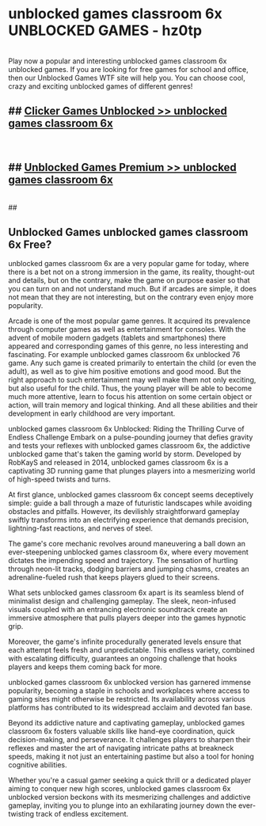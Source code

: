 # unblocked games classroom 6x  UNBLOCKED GAMES - hz0tp <br>
<br>
Play now a popular and interesting unblocked games classroom 6x unblocked games. If you are looking for free games for school and office, then our Unblocked Games WTF site will help you. You can choose cool, crazy and exciting unblocked games of different genres!


## ##  [Clicker Games Unblocked >> unblocked games classroom 6x](http://freeplayer.one?title=unblocked_games_classroom_6x&ref=UG)
  <br>

##  ## [Unblocked Games Premium >> unblocked games classroom 6x](http://freeplayer.one?title=unblocked_games_classroom_6x&ref=UG)
  <br>
  ##



## Unblocked Games unblocked games classroom 6x Free?

unblocked games classroom 6x are a very popular game for today, where there is a bet not on a strong immersion in the game, its reality, thought-out and details, but on the contrary, make the game on purpose easier so that you can turn on and not understand much. But if arcades are simple, it does not mean that they are not interesting, but on the contrary even enjoy more popularity.

Arcade is one of the most popular game genres. It acquired its prevalence through computer games as well as entertainment for consoles. With the advent of mobile modern gadgets (tablets and smartphones) there appeared and corresponding games of this genre, no less interesting and fascinating. For example unblocked games classroom 6x unblocked 76 game. Any such game is created primarily to entertain the child (or even the adult), as well as to give him positive emotions and good mood. But the right approach to such entertainment may well make them not only exciting, but also useful for the child. Thus, the young player will be able to become much more attentive, learn to focus his attention on some certain object or action, will train memory and logical thinking. And all these abilities and their development in early childhood are very important.

unblocked games classroom 6x Unblocked: Riding the Thrilling Curve of Endless Challenge
Embark on a pulse-pounding journey that defies gravity and tests your reflexes with unblocked games classroom 6x, the addictive unblocked game that's taken the gaming world by storm. Developed by RobKayS and released in 2014, unblocked games classroom 6x is a captivating 3D running game that plunges players into a mesmerizing world of high-speed twists and turns.

At first glance, unblocked games classroom 6x concept seems deceptively simple: guide a ball through a maze of futuristic landscapes while avoiding obstacles and pitfalls. However, its devilishly straightforward gameplay swiftly transforms into an electrifying experience that demands precision, lightning-fast reactions, and nerves of steel.

The game's core mechanic revolves around maneuvering a ball down an ever-steepening unblocked games classroom 6x, where every movement dictates the impending speed and trajectory. The sensation of hurtling through neon-lit tracks, dodging barriers and jumping chasms, creates an adrenaline-fueled rush that keeps players glued to their screens.

What sets unblocked games classroom 6x apart is its seamless blend of minimalist design and challenging gameplay. The sleek, neon-infused visuals coupled with an entrancing electronic soundtrack create an immersive atmosphere that pulls players deeper into the games hypnotic grip.

Moreover, the game's infinite procedurally generated levels ensure that each attempt feels fresh and unpredictable. This endless variety, combined with escalating difficulty, guarantees an ongoing challenge that hooks players and keeps them coming back for more.

unblocked games classroom 6x unblocked version has garnered immense popularity, becoming a staple in schools and workplaces where access to gaming sites might otherwise be restricted. Its availability across various platforms has contributed to its widespread acclaim and devoted fan base.

Beyond its addictive nature and captivating gameplay, unblocked games classroom 6x fosters valuable skills like hand-eye coordination, quick decision-making, and perseverance. It challenges players to sharpen their reflexes and master the art of navigating intricate paths at breakneck speeds, making it not just an entertaining pastime but also a tool for honing cognitive abilities.

Whether you're a casual gamer seeking a quick thrill or a dedicated player aiming to conquer new high scores, unblocked games classroom 6x unblocked version beckons with its mesmerizing challenges and addictive gameplay, inviting you to plunge into an exhilarating journey down the ever-twisting track of endless excitement.